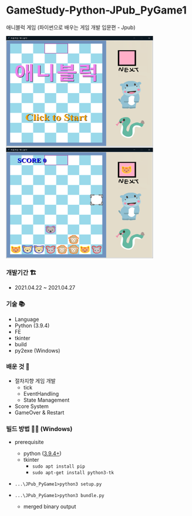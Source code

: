 # GameStudy-Python-JPub_PyGame1
애니블럭 게임 (파이썬으로 배우는 게임 개발 입문편 - Jpub)

<img src='preview1.png' width="400px" height="300px"/>&nbsp;
<img src='preview2.png' width="400px" height="300px"/>

### 개발기간 🏗️
* 2021.04.22 ~ 2021.04.27
   
### 기술 📚
* Language
 * Python (3.9.4)
* FE
 * tkinter
* build
 * py2exe (Windows)

### 배운 것 📖
* 절차지향 게임 개발
  * tick
  * EventHandling
  * State Management
* Score System
* GameOver & Restart

### 빌드 방법 👷‍♂️ (Windows)
 * prerequisite
   * python ([3.9.4+](https://www.python.org/downloads/))
   * tkinter
     * `sudo apt install pip`
     * `sudo apt-get install python3-tk`

 * `...\JPub_PyGame1>python3 setup.py`
 * `...\JPub_PyGame1>python3 bundle.py`
   * merged binary output

